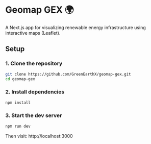# Geomap GEX 🌍

A Next.js app for visualizing renewable energy infrastructure using interactive maps (Leaflet).

##  Setup

### 1. Clone the repository

```bash
git clone https://github.com/GreenEarthX/geomap-gex.git
cd geomap-gex
```
### 2. Install dependencies

```bash
npm install
```

### 3. Start the dev server
```bash
npm run dev
```
Then visit: http://localhost:3000


